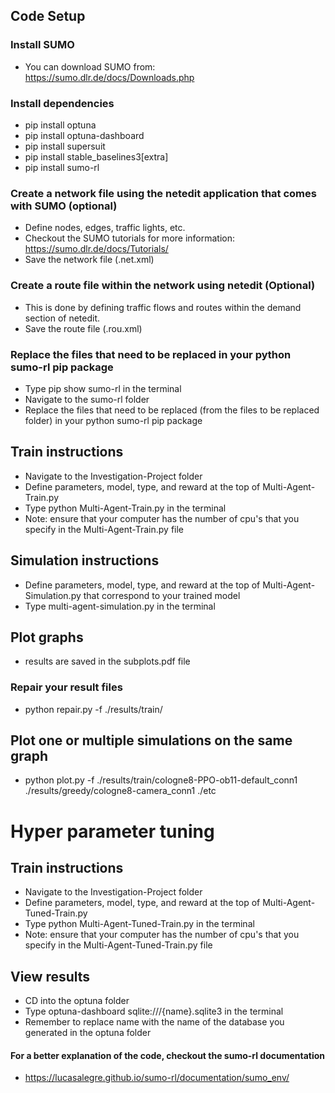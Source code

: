 ## Code Setup
### Install SUMO
- You can download SUMO from: https://sumo.dlr.de/docs/Downloads.php

### Install dependencies
- pip install optuna
- pip install optuna-dashboard
- pip install supersuit
- pip install stable_baselines3[extra]
- pip install sumo-rl

### Create a network file using the netedit application that comes with SUMO (optional)
- Define nodes, edges, traffic lights, etc. 
- Checkout the SUMO tutorials for more information: https://sumo.dlr.de/docs/Tutorials/ 
- Save the network file (.net.xml) 

### Create a route file within the network using netedit (Optional)
- This is done by defining traffic flows and routes within the demand section of netedit.
- Save the route file (.rou.xml)

### Replace the files that need to be replaced in your python sumo-rl pip package
- Type pip show sumo-rl in the terminal 
- Navigate to the sumo-rl folder
- Replace the files that need to be replaced (from the files to be replaced folder) in your python sumo-rl pip package
## Train instructions
- Navigate to the Investigation-Project folder
- Define parameters, model, type, and reward at the top of Multi-Agent-Train.py
- Type python Multi-Agent-Train.py in the terminal
- Note: ensure that your computer has the number of cpu's that you specify in the Multi-Agent-Train.py file

## Simulation instructions
- Define parameters, model, type, and reward at the top of Multi-Agent-Simulation.py that correspond to your trained model
- Type multi-agent-simulation.py in the terminal

## Plot graphs
- results are saved in the subplots.pdf file

### Repair your result files
- python repair.py -f ./results/train/

## Plot one or multiple simulations on the same graph
- python plot.py -f ./results/train/cologne8-PPO-ob11-default_conn1 ./results/greedy/cologne8-camera_conn1 ./etc

# Hyper parameter tuning
## Train instructions
- Navigate to the Investigation-Project folder
- Define parameters, model, type, and reward at the top of Multi-Agent-Tuned-Train.py
- Type python Multi-Agent-Tuned-Train.py in the terminal
- Note: ensure that your computer has the number of cpu's that you specify in the Multi-Agent-Tuned-Train.py file

## View results
- CD into the optuna folder
- Type optuna-dashboard sqlite:///{name}.sqlite3 in the terminal
- Remember to replace name with the name of the database you generated in the optuna folder

#### For a better explanation of the code, checkout the sumo-rl documentation
- https://lucasalegre.github.io/sumo-rl/documentation/sumo_env/

